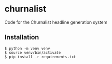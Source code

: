 # churnalist
Code for the Churnalist headline generation system

## Installation
```
$ python -m venv venv
$ source venv/bin/activate
$ pip install -r requirements.txt
```
